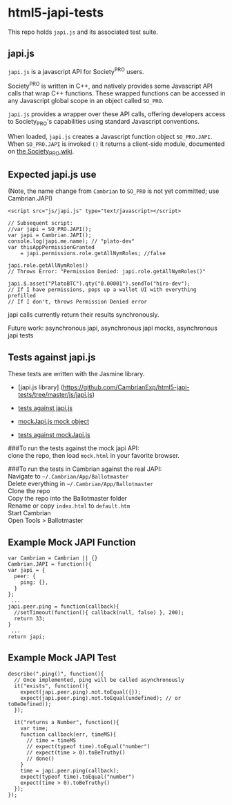 html5-japi-tests
================

This repo holds `japi.js` and its associated test suite.

## japi.js

`japi.js` is a javascript API for Society<sup>PRO</sup> users. 

Society<sup>PRO</sup> is written in C++, and natively provides some Javascript API calls that wrap C++ functions. These wrapped functions can be accessed in any Javascript global scope in an object called
`SO_PRO`.

`japi.js` provides a wrapper over these API calls, offering developers access to
Society<sub>PRO</sub>'s capabilities using standard Javascript conventions.

When loaded, `japi.js` creates a Javascript function object `SO_PRO.JAPI`. 
When `SO_PRO.JAPI` is invoked `()` it returns a client-side module, documented
on [the Society<sub>PRO</sub>
wiki](http://group.cambrian.org/wiki/doku.php?id=japi.js).

## Expected japi.js use 
(Note, the name change from `Cambrian` to `SO_PRO` is not yet
committed; use Cambrian.JAPI)

    <script src="js/japi.js" type="text/javascript></script>

    // Subsequent script:
    //var japi = SO_PRO.JAPI(); 
    var japi = Cambrian.JAPI(); 
    console.log(japi.me.name); // "plato-dev"
    var thisAppPermissionGranted
        = japi.permissions.role.getAllNymRoles; //false
    
    japi.role.getAllNymRoles()
    // Throws Error: "Permission Denied: japi.role.getAllNymRoles()"
    
    japi.$.asset("PlatoBTC").qty("0.00001").sendTo("hiro-dev"); 
    // If I have permissions, pops up a wallet UI with everything prefilled
    // If I don't, throws Permission Denied error


japi calls currently return their results synchronously. 

Future work: asynchronous japi, asynchronous japi mocks, asynchronous japi tests

## Tests against japi.js
These tests are written with the Jasmine library.

 * [japi.js library] (https://github.com/CambrianExp/html5-japi-tests/tree/master/js/japi.js)

 * [tests against japi.js](https://github.com/CambrianExp/html5-japi-tests/tree/master/js/testJapiJS.js)

 * [mockJapi.js mock object](https://github.com/CambrianExp/html5-japi-tests/tree/master/js/mockJapi.js)

 * [tests against mockJapi.js](https://github.com/CambrianExp/html5-japi-tests/tree/master/js/testMockJapi.js)

###To run the tests against the mock japi API:  
clone the repo, then load `mock.html` in your favorite browser.

###To run the tests in Cambrian against the real JAPI:  
Navigate to `~/.Cambrian/App/Ballotmaster`  
Delete everything in `~/.Cambrian/App/Ballotmaster`  
Clone the repo  
Copy the repo into the Ballotmaster folder  
Rename or copy `index.html` to `default.htm`  
Start Cambrian  
Open Tools > Ballotmaster  

## Example Mock JAPI Function

    var Cambrian = Cambrian || {}
    Cambrian.JAPI = function(){
    var japi = {
      peer: {
        ping: {},
      }
    };
     ...
    japi.peer.ping = function(callback){
      //setTimeout(function(){ callback(null, false) }, 200);
      return 33;
    }
     ...
    return japi;

## Example Mock JAPI Test

    describe(".ping()", function(){
      // Once implemented, ping will be called asynchronously
      it("exists", function(){
        expect(japi.peer.ping).not.toEqual({});
        expect(japi.peer.ping).not.toEqual(undefined); // or toBeDefined();
      });

      it("returns a Number", function(){
        var time;
        function callback(err, timeMS){
          // time = timeMS
          // expect(typeof time).toEqual("number")
          // expect(time > 0).toBeTruthy()
          // done()
        }
        time = japi.peer.ping(callback);
        expect(typeof time).toEqual("number")
        expect(time > 0).toBeTruthy()
      });
    });


